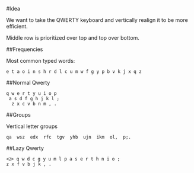 #Idea

We want to take the QWERTY keyboard and vertically realign it to be more efficient.

Middle row is prioritized over top and top over bottom.

##Frequencies

Most common typed words:

	e t a o i n s h r d l c u m w f g y p b v k j x q z

##Normal Qwerty

	q w e r t y u i o p
	 a s d f g h j k l ;
	  z x c v b n m , .

##Groups

Vertical letter groups

	qa  wsz  edx  rfc  tgv  yhb  ujn  ikm  ol,  p;.

##Lazy Qwerty

<code><`2`>
q w d c g y u m l p
 a s e r t h n i o ;
  z x f v b j k , .
</code>
